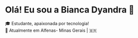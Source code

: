 # Olá! Eu sou a Bianca Dyandra 🦊

🎓 Estudante, apaixonada por tecnologia!  
📍 Atualmente em Alfenas- Minas Gerais | 🇧🇷
<!--
## 🚀 Sobre mim
Sou curiosa, gosto de entender como as coisas funcionam e estou sempre buscando aprender mais. 

Tenho me aprofundado em linguagens como C, html, css, python, mas estou sempre aberta a aprender outras tecnologias. 💻

## 💡 Interesses
- Programação
- Cozinhar
- Leitura


## 🛠️ Tecnologias
![C](https://img.shields.io/badge/-C-blue?style=flat-square&logo=c)
![Python](https://img.shields.io/badge/-Python-3776AB?style=flat-square&logo=python)
![HTML](https://img.shields.io/badge/-HTML5-E34F26?style=flat-square&logo=html5)
![CSS](https://img.shields.io/badge/-CSS3-1572B6?style=flat-square&logo=css3)
-  site: https://biadyandra.github.io/BiaDyandra-site/

## 🌐 Onde me encontrar
-  LinkedIn: https://www.linkedin.com/in/bianca-dyandra-farias-641b17205/
-  E-mail: biancagfarias@gmail.com
-  -  site: https://biadyandra.github.io/BiaDyandra-site/


---

> “A tecnologia move o mundo, mas a empatia é o que nos mantém humanos.” 🤍



**BiaDyandra/BiaDyandra** is a ✨ _special_ ✨ repository because its `README.md` (this file) appears on your GitHub profile.

Here are some ideas to get you started:

- 🔭 I’m currently working on ...
- 🌱 I’m currently learning ...
- 👯 I’m looking to collaborate on ...
- 🤔 I’m looking for help with ...
- 💬 Ask me about ...
- 📫 How to reach me: ...
- 😄 Pronouns: ...
- ⚡ Fun fact: ...
-->

